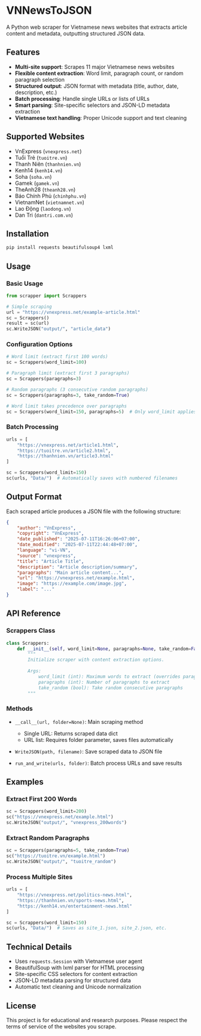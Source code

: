 # VNNewsToJSON

A Python web scraper for Vietnamese news websites that extracts article content and metadata, outputting structured JSON data.

## Features

- **Multi-site support**: Scrapes 11 major Vietnamese news websites
- **Flexible content extraction**: Word limit, paragraph count, or random paragraph selection
- **Structured output**: JSON format with metadata (title, author, date, description, etc.)
- **Batch processing**: Handle single URLs or lists of URLs
- **Smart parsing**: Site-specific selectors and JSON-LD metadata extraction
- **Vietnamese text handling**: Proper Unicode support and text cleaning

## Supported Websites

- VnExpress (`vnexpress.net`)
- Tuổi Trẻ (`tuoitre.vn`)
- Thanh Niên (`thanhnien.vn`)
- Kenh14 (`kenh14.vn`)
- Soha (`soha.vn`)
- Gamek (`gamek.vn`)
- TheAnh28 (`theanh28.vn`)
- Báo Chính Phủ (`chinhphu.vn`)
- VietnamNet (`vietnamnet.vn`)
- Lao Động (`laodong.vn`)
- Dan Tri (`dantri.com.vn`)

## Installation

```bash
pip install requests beautifulsoup4 lxml
```

## Usage

### Basic Usage

```python
from scrapper import Scrappers

# Simple scraping
url = "https://vnexpress.net/example-article.html"
sc = Scrappers()
result = sc(url)
sc.WriteJSON("output/", "article_data")
```

### Configuration Options

```python
# Word limit (extract first 100 words)
sc = Scrappers(word_limit=100)

# Paragraph limit (extract first 3 paragraphs)
sc = Scrappers(paragraphs=3)

# Random paragraphs (3 consecutive random paragraphs)
sc = Scrappers(paragraphs=3, take_random=True)

# Word limit takes precedence over paragraphs
sc = Scrappers(word_limit=150, paragraphs=5)  # Only word_limit applies
```

### Batch Processing

```python
urls = [
    "https://vnexpress.net/article1.html",
    "https://tuoitre.vn/article2.html",
    "https://thanhnien.vn/article3.html"
]

sc = Scrappers(word_limit=150)
sc(urls, "Data/")  # Automatically saves with numbered filenames
```

## Output Format

Each scraped article produces a JSON file with the following structure:

```json
{
    "author": "VnExpress",
    "copyright": "VnExpress",
    "date_published": "2025-07-11T16:26:06+07:00",
    "date_modified": "2025-07-11T22:44:48+07:00",
    "language": "vi-VN",
    "source": "vnexpress",
    "title": "Article Title",
    "description": "Article description/summary",
    "paragraphs": "Main article content...",
    "url": "https://vnexpress.net/example.html",
    "image": "https://example.com/image.jpg",
    "label": "..."
}
```

## API Reference

### Scrappers Class

```python
class Scrappers:
    def __init__(self, word_limit=None, paragraphs=None, take_random=False):
        """
        Initialize scraper with content extraction options.
        
        Args:
            word_limit (int): Maximum words to extract (overrides paragraphs)
            paragraphs (int): Number of paragraphs to extract  
            take_random (bool): Take random consecutive paragraphs
        """
```

### Methods

- `__call__(url, folder=None)`: Main scraping method
  - Single URL: Returns scraped data dict
  - URL list: Requires folder parameter, saves files automatically

- `WriteJSON(path, filename)`: Save scraped data to JSON file

- `run_and_write(urls, folder)`: Batch process URLs and save results

## Examples

### Extract First 200 Words

```python
sc = Scrappers(word_limit=200)
sc("https://vnexpress.net/example.html")
sc.WriteJSON("output/", "vnexpress_200words")
```

### Extract Random Paragraphs

```python
sc = Scrappers(paragraphs=5, take_random=True)
sc("https://tuoitre.vn/example.html")
sc.WriteJSON("output/", "tuoitre_random")
```

### Process Multiple Sites

```python
urls = [
    "https://vnexpress.net/politics-news.html",
    "https://thanhnien.vn/sports-news.html",
    "https://kenh14.vn/entertainment-news.html"
]

sc = Scrappers(word_limit=150)
sc(urls, "Data/")  # Saves as site_1.json, site_2.json, etc.
```

## Technical Details

- Uses `requests.Session` with Vietnamese user agent
- BeautifulSoup with lxml parser for HTML processing
- Site-specific CSS selectors for content extraction
- JSON-LD metadata parsing for structured data
- Automatic text cleaning and Unicode normalization

## License

This project is for educational and research purposes. Please respect the terms of service of the websites you scrape.
